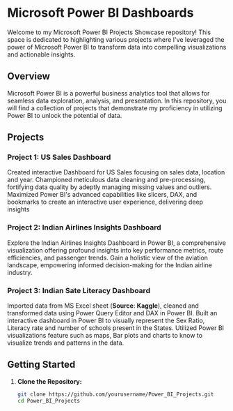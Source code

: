 # Microsoft Power BI Dashboards

Welcome to my Microsoft Power BI Projects Showcase repository! This space is dedicated to highlighting various projects where I've leveraged the power of Microsoft Power BI to transform data into compelling visualizations and actionable insights.

## Overview

Microsoft Power BI is a powerful business analytics tool that allows for seamless data exploration, analysis, and presentation. In this repository, you will find a collection of projects that demonstrate my proficiency in utilizing Power BI to unlock the potential of data.

## Projects

### Project 1: US Sales Dashboard

Created interactive Dashboard for US Sales focusing on sales data, location and year. 
Championed meticulous data cleaning and pre-processing, fortifying data quality by adeptly managing missing values and outliers. 
Maximized Power BI's advanced capabilities like slicers, DAX, and bookmarks to create an interactive user experience, delivering deep insights


### Project 2: Indian Airlines Insights Dashboard


Explore the Indian Airlines Insights Dashboard in Power BI, a comprehensive visualization offering profound insights into key performance metrics, route efficiencies, and passenger trends. 
Gain a holistic view of the aviation landscape, empowering informed decision-making for the Indian airline industry.

### Project 3: Indian Sate Literacy Dashboard

Imported data from MS Excel sheet (**Source**: **Kaggle**), cleaned and transformed data using Power Query Editor and DAX in Power BI. 
Built an interactive dashboard in Power BI to visually represent the Sex Ratio, Literacy rate and number of schools present in the States. 
Utilized Power BI visualizations feature such as maps, Bar plots and charts to know to visualize trends and patterns in the data.

## Getting Started

1. **Clone the Repository:**
   ```bash
   git clone https://github.com/yourusername/Power_BI_Projects.git
   cd Power_BI_Projects
